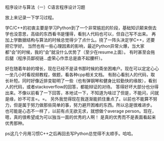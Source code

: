 程序设计与算法（一）C语言程序设计习题

放上来记录一下学习过程。

学C/C++的初衷主要是学习Python到了一个非常尴尬的阶段，基础知识颠来倒去学也没意思，高级的东西看书是懂得，看别人代码也可以，但自己写不出来。
再加上学数据结构与算法的时候总觉得少了点什么。挠了一阵头决定学C++，还要把它学好。
当然也有一些心理因素的影响，最近Python异常火爆，当大家都“会”的时候，我的“会”就没什么优势了（至少在resume上面）。
有时甚至会拖后腿（程序员鄙视链...虚荣心作祟总是直不起腰杆）。

好在随着年龄的增长，现在已经不是读书那时候的斋坐困难户。现在可以定定心心一坐几小时看视频教程，做题，看各种cpp相关文档。
有耐心看别人的代码，取长补短。同时好像近排变聪明了一些（也有弹钢琴和健身比较勤快的缘故），看别人的代码，或者stackoverflow的回答，都能辩证的对待。
答得好坏大部分也分得出来。不像以前看了一下回答，本地试一下，不知道为啥过了但是，不能问，问就是缘，妙不可言=。=。
另外我觉得现在我逐渐能抓住重点了。以前也不能算不努力，但是属于努力做那些简单的事，努力避开困难的东西。所以总是很难进步。
也可能是心态不一样了，以前有点无欲无求，就想做个average person。现在，嗯，真的很希望成为可以独当一面的优秀的人啊！
是真的优秀而不是表面看起来优秀那种。

ps这几个月用习惯C++之后再回去写Python总觉得不太顺手。哈哈。
